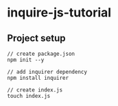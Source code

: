 # inquire-js-tutorial

## Project setup

```
// create package.json
npm init --y

// add inquirer dependency
npm install inquirer

// create index.js
touch index.js

```

